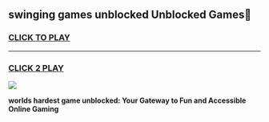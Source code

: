 
## swinging games unblocked Unblocked Games👋
<h3>
<a href="https://premium.freeplayer.one?title=swinging_games_unblocked&ref=16F">CLICK TO PLAY</a></h3>
<hr>

<h3>
<a href="https://premium.freeplayer.one?title=swinging_games_unblocked&ref=16F">CLICK 2 PLAY</a>
  
</h3>

<a href="https://premium.freeplayer.one?title=swinging_games_unblocked&ref=16F/"><img src="https://clearcache.store/games.png"></a>


**worlds hardest game unblocked: Your Gateway to Fun and Accessible Online Gaming**
